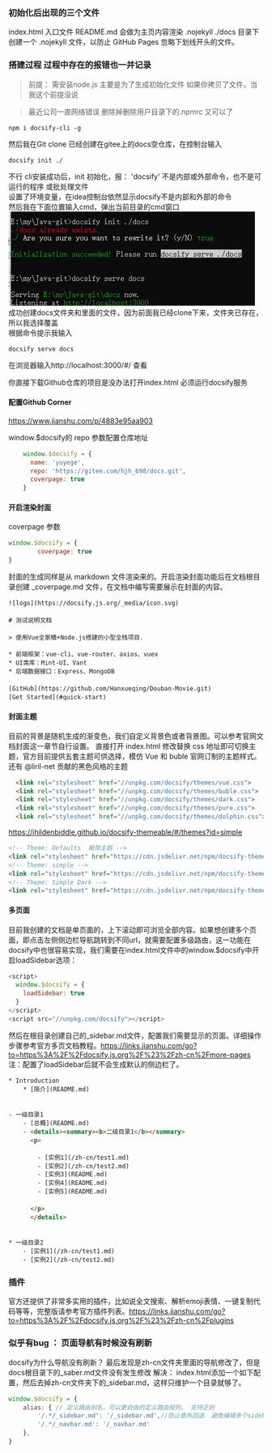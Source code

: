 
### 初始化后出现的三个文件
index.html 入口文件
README.md 会做为主页内容渲染
.nojekyll ./docs 目录下创建一个 .nojekyll 文件，以防止 GitHub Pages 忽略下划线开头的文件。




### 搭建过程  过程中存在的报错也一并记录
>前提： 需安装node.js  主要是为了生成初始化文件  如果你拷贝了文件，当我这个前提没说
 
>最近公司一直网络错误
删除掉删除用户目录下的.npmrc  又可以了
```
npm i docsify-cli -g
```
然后我在Git clone 已经创建在gitee上的docs空仓库，在控制台输入 
```
docsify init ./
```
不行  cli安装成功后，init 初始化，报：
'docsify' 不是内部或外部命令，也不是可运行的程序 或批处理文件  
设置了环境变量，在idea控制台依然显示docsify不是内部和外部的命令  
然后我在下面位置输入cmd，弹出当前目录的cmd窗口
<img src="img/clipboard.png">
成功创建docs文件夹和里面的文件，因为前面我已经clone下来，文件夹已存在，所以我选择覆盖  
根据命令提示我输入
```
docsify serve docs
```
在浏览器输入http://localhost:3000/#/  查看

你直接下载Github仓库的项目是没办法打开index.html
必须运行docsify服务


#### 配置Github Corner
https://www.jianshu.com/p/4883e95aa903

window.$docsify的 repo 参数配置仓库地址
```javascript
    window.$docsify = {
      name: 'yuyege',
      repo: 'https://gitee.com/hjh_698/docs.git',
      coverpage: true
    }
```
#### 开启渲染封面
coverpage 参数
```javascript
window.$docsify = {
        coverpage: true
}
```
封面的生成同样是从 markdown 文件渲染来的。开启渲染封面功能后在文档根目录创建 _coverpage.md 文件，在文档中编写需要展示在封面的内容。
```html
![logo](https://docsify.js.org/_media/icon.svg)

# 测试说明文档

> 使用Vue全家桶+Node.js搭建的小型全栈项目.

* 前端框架：vue-cli、vue-router、axios、vuex
* UI类库：Mint-UI、Vant
* 后端数据接口：Express、MongoDB

[GitHub](https://github.com/Hanxueqing/Douban-Movie.git)
[Get Started](#quick-start)
```


#### 封面主题
目前的背景是随机生成的渐变色，我们自定义背景色或者背景图。可以参考官网文档封面这一章节自行设置。
直接打开 index.html 修改替换 css 地址即可切换主题，官方目前提供五套主题可供选择，模仿 Vue 和 buble 官网订制的主题样式。还有 @liril-net 贡献的黑色风格的主题
```html
  <link rel="stylesheet" href="//unpkg.com/docsify/themes/vue.css">
  <link rel="stylesheet" href="//unpkg.com/docsify/themes/buble.css">
  <link rel="stylesheet" href="//unpkg.com/docsify/themes/dark.css">
  <link rel="stylesheet" href="//unpkg.com/docsify/themes/pure.css">
  <link rel="stylesheet" href="//unpkg.com/docsify/themes/dolphin.css">
 ```

https://jhildenbiddle.github.io/docsify-themeable/#/themes?id=simple
```html
<!-- Theme: Defaults  极简主题 -->
<link rel="stylesheet" href="https://cdn.jsdelivr.net/npm/docsify-themeable@0/dist/css/theme-defaults.css">
<!-- Theme: simple -->
<link rel="stylesheet" href="https://cdn.jsdelivr.net/npm/docsify-themeable@0/dist/css/theme-simple.css">
<!-- Theme: Simple Dark -->
<link rel="stylesheet" href="https://cdn.jsdelivr.net/npm/docsify-themeable@0/dist/css/theme-simple-dark.css">

```

#### 多页面

目前我创建的文档是单页面的，上下滚动即可浏览全部内容。如果想创建多个页面，即点击左侧侧边栏导航跳转到不同url，就需要配置多级路由，这一功能在docsify中也很容易实现，我们需要在index.html文件中的window.$docsify中开启loadSidebar选项：
```javascript
<script>
  window.$docsify = {
    loadSidebar: true
  }
</script>
<script src="//unpkg.com/docsify"></script>
```

然后在根目录创建自己的_sidebar.md文件，配置我们需要显示的页面。详细操作步骤参考官方多页文档教程。https://links.jianshu.com/go?to=https%3A%2F%2Fdocsify.js.org%2F%23%2Fzh-cn%2Fmore-pages
注：配置了loadSidebar后就不会生成默认的侧边栏了。
```html
* Introduction
    * [简介](README.md)


- 一级目录1
    - [总概](README.md)
    - <details><summary><b>二级目录1</b></summary>
      <p>

        - [实例1](/zh-cn/test1.md) 
        - [实例2](/zh-cn/test2.md)
        - [实例3](README.md)
        - [实例4](README.md)
        - [实例5](README.md)

      </p>
      </details>
    

* 一级目录2
    - [实例1](/zh-cn/test1.md)
    - [实例2](/zh-cn/test2.md)
```

### 插件

官方还提供了非常多实用的插件，比如说全文搜索、解析emoji表情、一键复制代码等等，完整版请参考官方插件列表。https://links.jianshu.com/go?to=https%3A%2F%2Fdocsify.js.org%2F%23%2Fzh-cn%2Fplugins

### 似乎有bug  ： 页面导航有时候没有刷新
docsify为什么导航没有刷新？
最后发现是zh-cn文件夹里面的导航修改了，但是docs根目录下的_saber.md文件没有发生修改
解决： index.html添加一个如下配置，然后去掉zh-cn文件夹下的_sidebar.md，这样只维护一个目录就够了。
```javascript
window.$docsify = {
    alias: { // 定义路由别名，可以更自由的定义路由规则。 支持正则
        '/.*/_sidebar.md': '/_sidebar.md',//防止意外回退  避免编辑多个sidebar目录文件
        '/.*/_navbar.md': '/_navbar.md'
    },
}
```
